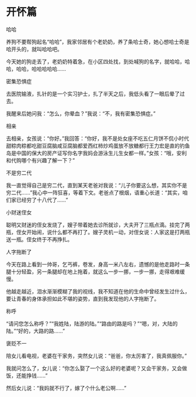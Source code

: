 # 开怀篇

哈哈 

养狗不要帮狗起名“哈哈”，我家邻居有个老奶奶，养了条哈士奇，她心想哈士奇是哈开头的，就叫哈哈吧。 

今天她的狗走丢了，老奶奶特着急，在小区四处找，到处喊狗的名字，就哈哈，哈哈，哈哈，哈哈哈哈哈…… 

密集恐惧症 

去医院输液，扎针的是一个实习护士，扎了半天之后，我低头看了一眼后晕了过去。 

我醒来后她问我：“怎么，你晕血？”我说：“不，我有密集恐惧症。” 

相亲 

去相亲，女孩说：“你好。”我回答：“你好，我不是处女座不吃五仁月饼不侃小时代甜粽肉粽都吃甜豆腐脑咸豆腐脑都爱西红柿炒鸡蛋放不放糖都行王力宏是直的钓鱼岛是中国的保大的房产证写你名字我妈会游泳生儿生女都一样。”女孩：“哦，安利和代购哪个有兴趣了解一下？” 

不是穷二代 

我一直觉得自己是穷二代，直到某天老爸对我说：“儿子你要这么想，其实你不是穷二代……”我心中一阵狂喜，等着下文。老爸点了根烟，语重心长道：“其实，咱们家已经穷了十八代了……” 

小财迷侄女 

聪明又财迷的侄女发烧了，嫂子带着她去诊所就诊，大夫开了三瓶点滴。挂完了两瓶，侄女开始闹，说什么都不再打了。嫂子灵机一动，对侄女说：人家这是打两瓶送一瓶。侄女终于不再挣扎。 

人字拖断了 

今天在路上看到一帅哥，乞丐裤，卷发，身高一米八左右，遗憾的是他走路时一条腿十分轻盈，另一条腿却在地上拖着，就这么一步一挪，一步一挪，走得艰难缓慢。 

他越走越近，泪水渐渐模糊了我的视线，我不知道在他的生命中曾经发生过什么，要让青春的身体承担如此不堪的姿势，直到我发现他的人字拖断了。 

称呼 

“请问您怎么称呼？”“我姓陆，陆游的陆。”“路由的路是吗？”“嗯，对，大陆的陆。”“好的，大路的路……” 

褒贬不一 

陪女儿看电视，老婆在干家务，突然女儿说：“爸爸，你太厉害了，我真佩服你。” 

我就问怎么了，女儿说：“你怎么娶了一个这么好的老婆呢？又会干家务，又会做饭，还能挣钱……” 

然后女儿说：“我妈就不行了，嫁了个什么老公啊……”